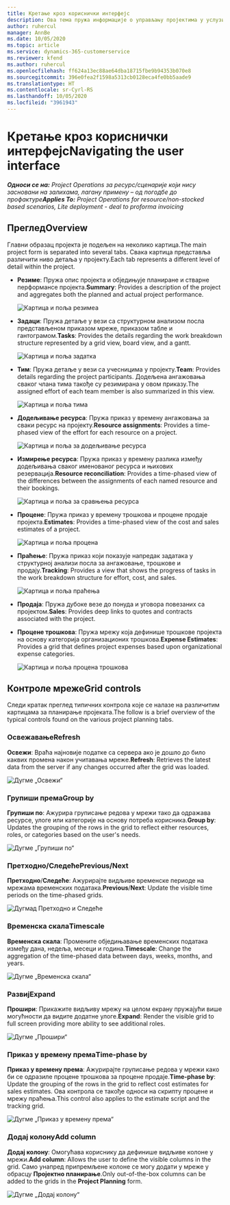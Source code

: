 ```yaml
---
title: Кретање кроз кориснички интерфејс
description: Ова тема пружа информације о управљању пројектима у услузи Dynamics 365 Project operations.
author: ruhercul
manager: AnnBe
ms.date: 10/05/2020
ms.topic: article
ms.service: dynamics-365-customerservice
ms.reviewer: kfend
ms.author: ruhercul
ms.openlocfilehash: ff624a13ec88ae64dba18715fbe9b94353b070e8
ms.sourcegitcommit: 396e0fea2f1598a5313cb0128eca4fe0bb5aade9
ms.translationtype: HT
ms.contentlocale: sr-Cyrl-RS
ms.lasthandoff: 10/05/2020
ms.locfileid: "3961943"
---
```

# <a name="navigating-the-user-interface"></a><span data-ttu-id="56c8c-103">Кретање кроз кориснички интерфејс</span><span class="sxs-lookup"><span data-stu-id="56c8c-103">Navigating the user interface</span></span>

<span data-ttu-id="56c8c-104">_**Односи се на:** Project Operations за ресурс/сценарије који нису засновани на залихама, лагану примену – од погодбе до профактуре_</span><span class="sxs-lookup"><span data-stu-id="56c8c-104">_**Applies To:** Project Operations for resource/non-stocked based scenarios, Lite deployment - deal to proforma invoicing_</span></span>

## <a name="overview"></a><span data-ttu-id="56c8c-105">Преглед</span><span class="sxs-lookup"><span data-stu-id="56c8c-105">Overview</span></span>

<span data-ttu-id="56c8c-106">Главни образац пројекта је подељен на неколико картица.</span><span class="sxs-lookup"><span data-stu-id="56c8c-106">The main project form is separated into several tabs.</span></span> <span data-ttu-id="56c8c-107">Свака картица представља различити ниво детаља у пројекту.</span><span class="sxs-lookup"><span data-stu-id="56c8c-107">Each tab represents a different level of detail within the project.</span></span>

- <span data-ttu-id="56c8c-108">**Резиме**: Пружа опис пројекта и обједињује планиране и стварне перформансе пројекта.</span><span class="sxs-lookup"><span data-stu-id="56c8c-108">**Summary**: Provides a description of the project and aggregates both the planned and actual project performance.</span></span>

    ![Картица и поља резимеа](media/navigation7.png)

- <span data-ttu-id="56c8c-110">**Задаци**: Пружа детаље у вези са структурном анализом посла представљеном приказом мреже, приказом табле и гантограмом.</span><span class="sxs-lookup"><span data-stu-id="56c8c-110">**Tasks**: Provides the details regarding the work breakdown structure represented by a grid view, board view, and a gantt.</span></span>

    ![Картица и поља задатка](media/navigation8.png)

- <span data-ttu-id="56c8c-112">**Тим**: Пружа детаље у вези са учесницима у пројекту.</span><span class="sxs-lookup"><span data-stu-id="56c8c-112">**Team**: Provides details regarding the project participants.</span></span> <span data-ttu-id="56c8c-113">Додељена ангажовања сваког члана тима такође су резимирана у овом приказу.</span><span class="sxs-lookup"><span data-stu-id="56c8c-113">The assigned effort of each team member is also summarized in this view.</span></span>

    ![Картица и поља тима](media/navigation9.png)

- <span data-ttu-id="56c8c-115">**Додељивање ресурса**: Пружа приказ у времену ангажовања за сваки ресурс на пројекту.</span><span class="sxs-lookup"><span data-stu-id="56c8c-115">**Resource assignments**: Provides a time-phased view of the effort for each resource on a project.</span></span>

    ![Картица и поља за додељивање ресурса](media/navigation10.png)

- <span data-ttu-id="56c8c-117">**Измирење ресурса**: Пружа приказ у времену разлика између додељивања сваког именованог ресурса и њихових резервација.</span><span class="sxs-lookup"><span data-stu-id="56c8c-117">**Resource reconciliation**: Provides a time-phased view of the differences between the assignments of each named resource and their bookings.</span></span>

    ![Картица и поља за сравњења ресурса](media/navigation11.png)

- <span data-ttu-id="56c8c-119">**Процене**: Пружа приказ у времену трошкова и процене продаје пројекта.</span><span class="sxs-lookup"><span data-stu-id="56c8c-119">**Estimates**: Provides a time-phased view of the cost and sales estimates of a project.</span></span>

    ![Картица и поља процена](media/navigation12.png)

- <span data-ttu-id="56c8c-121">**Праћење**: Пружа приказ који показује напредак задатака у структурној анализи посла за ангажовање, трошкове и продају.</span><span class="sxs-lookup"><span data-stu-id="56c8c-121">**Tracking**: Provides a view that shows the progress of tasks in the work breakdown structure for effort, cost, and sales.</span></span>

    ![Картица и поља праћења](media/navigation13.png)

- <span data-ttu-id="56c8c-123">**Продаја**: Пружа дубоке везе до понуда и уговора повезаних са пројектом.</span><span class="sxs-lookup"><span data-stu-id="56c8c-123">**Sales**: Provides deep links to quotes and contracts associated with the project.</span></span>

- <span data-ttu-id="56c8c-124">**Процене трошкова**: Пружа мрежу која дефинише трошкове пројекта на основу категорија организационих трошкова.</span><span class="sxs-lookup"><span data-stu-id="56c8c-124">**Expense Estimates**: Provides a grid that defines project expenses based upon organizational expense categories.</span></span>

    ![Картица и поља процена трошкова](media/navigation14.png)

## <a name="grid-controls"></a><span data-ttu-id="56c8c-126">Контроле мреже</span><span class="sxs-lookup"><span data-stu-id="56c8c-126">Grid controls</span></span>

<span data-ttu-id="56c8c-127">Следи кратак преглед типичних контрола које се налазе на различитим картицама за планирање пројеката.</span><span class="sxs-lookup"><span data-stu-id="56c8c-127">The follow is a brief overview of the typical controls found on the various project planning tabs.</span></span>

### <a name="refresh"></a><span data-ttu-id="56c8c-128">Освежавање</span><span class="sxs-lookup"><span data-stu-id="56c8c-128">Refresh</span></span>

<span data-ttu-id="56c8c-129">**Освежи**: Враћа најновије податке са сервера ако је дошло до било каквих промена након учитавања мреже.</span><span class="sxs-lookup"><span data-stu-id="56c8c-129">**Refresh**: Retrieves the latest data from the server if any changes occurred after the grid was loaded.</span></span>

![Дугме „Освежи“](media/navigation7.png)

### <a name="group-by"></a><span data-ttu-id="56c8c-131">Групиши према</span><span class="sxs-lookup"><span data-stu-id="56c8c-131">Group by</span></span>

<span data-ttu-id="56c8c-132">**Групиши по**: Ажурира груписање редова у мрежи тако да одражава ресурсе, улоге или категорије на основу потреба корисника.</span><span class="sxs-lookup"><span data-stu-id="56c8c-132">**Group by**: Updates the grouping of the rows in the grid to reflect either resources, roles, or categories based on the user's needs.</span></span>

![Дугме „Групиши по“](media/navigation6.png)

### <a name="previousnext"></a><span data-ttu-id="56c8c-134">Претходно/Следеће</span><span class="sxs-lookup"><span data-stu-id="56c8c-134">Previous/Next</span></span>

<span data-ttu-id="56c8c-135">**Претходно**/**Следеће**: Ажурирајте видљиве временске периоде на мрежама временских података.</span><span class="sxs-lookup"><span data-stu-id="56c8c-135">**Previous**/**Next**: Update the visible time periods on the time-phased grids.</span></span>

![Дугмад Претходно и Следеће](media/navigation2.png)

### <a name="timescale"></a><span data-ttu-id="56c8c-137">Временска скала</span><span class="sxs-lookup"><span data-stu-id="56c8c-137">Timescale</span></span>

<span data-ttu-id="56c8c-138">**Временска скала**: Промените обједињавање временских података између дана, недеља, месеци и година.</span><span class="sxs-lookup"><span data-stu-id="56c8c-138">**Timescale**: Change the aggregation of the time-phased data between days, weeks, months, and years.</span></span>

![Дугме „Временска скала“](media/navigation3.png)

### <a name="expand"></a><span data-ttu-id="56c8c-140">Развиј</span><span class="sxs-lookup"><span data-stu-id="56c8c-140">Expand</span></span>

<span data-ttu-id="56c8c-141">**Прошири**: Прикажите видљиву мрежу на целом екрану пружајући више могућности да видите додатне улоге.</span><span class="sxs-lookup"><span data-stu-id="56c8c-141">**Expand**: Render the visible grid to full screen providing more ability to see additional roles.</span></span>

![Дугме „Прошири“](media/navigation4.png)

### <a name="time-phase-by"></a><span data-ttu-id="56c8c-143">Приказ у времену према</span><span class="sxs-lookup"><span data-stu-id="56c8c-143">Time-phase by</span></span>

<span data-ttu-id="56c8c-144">**Приказ у времену према**: Ажурирајте груписање редова у мрежи како би се одразиле процене трошкова за процене продаје.</span><span class="sxs-lookup"><span data-stu-id="56c8c-144">**Time-phase by**: Update the grouping of the rows in the grid to reflect cost estimates for sales estimates.</span></span> <span data-ttu-id="56c8c-145">Ова контрола се такође односи на скрипту процене и мрежу праћења.</span><span class="sxs-lookup"><span data-stu-id="56c8c-145">This control also applies to the estimate script and the tracking grid.</span></span>

![Дугме „Приказ у времену према“](media/navigation0.png)

### <a name="add-column"></a><span data-ttu-id="56c8c-147">Додај колону</span><span class="sxs-lookup"><span data-stu-id="56c8c-147">Add column</span></span>

<span data-ttu-id="56c8c-148">**Додај колону**: Омогућава кориснику да дефинише видљиве колоне у мрежи.</span><span class="sxs-lookup"><span data-stu-id="56c8c-148">**Add column**: Allows the user to define the visible columns in the grid.</span></span> <span data-ttu-id="56c8c-149">Само унапред припремљене колоне се могу додати у мреже у обрасцу **Пројектно планирање**.</span><span class="sxs-lookup"><span data-stu-id="56c8c-149">Only out-of-the-box columns can be added to the grids in the **Project Planning** form.</span></span>

![Дугме „Додај колону“](media/navigation5.png)
